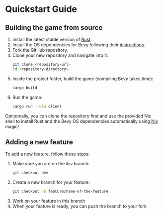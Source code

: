 # Quickstart Guide

## Building the game from source
1. Install the latest stable version of [Rust](https://www.rust-lang.org/).
2. Install the OS dependencies for Bevy following their [instructions](https://bevyengine.org/learn/quick-start/getting-started/setup/#installing-os-dependencies).
3. Fork the GitHub repository.
4. Clone your new repository and navigate into it:
   ```bash
   git clone <repository-url>
   cd <repository-directory>

5. Inside the project folder, build the game (compiling Bevy takes time):
    ```bash
    cargo build
6. Run the game:
    ```bash
    cargo run --bin client

Optionnally, you can clone the repository first and use the provided Nix shell to install Rust and the Bevy OS dependencies automatically using [Nix](https://nixos.org/) magic!

## Adding a new feature

To add a new feature, follow these steps:

1. Make sure you are on the `dev` branch:
   ```bash
   git checkout dev

2. Create a new branch for your feature:
    ```bash
   git checkout -b feature/name-of-the-feature
3. Work on your feature in this branch
4. When your feature is ready, you can push the branch to your fork